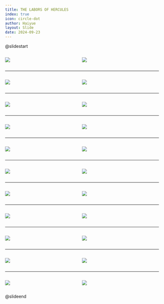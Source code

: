 ```yaml
---
title: THE LABORS OF HERCULES
index: true
icon: circle-dot
author: Haiyue
layout: Slide
date: 2024-09-23
---
```

 
@slidestart

<div style="display:flex">
<div style="flex:1">

![](/reading/english/Level-Z/THE%20LABORS%20OF%20HERCULES/001.webp)
</div>
<div style="flex:1">

![](/reading/english/Level-Z/THE%20LABORS%20OF%20HERCULES/002.webp)
</div>
</div>

---

<div style="display:flex">
<div style="flex:1">

![](/reading/english/Level-Z/THE%20LABORS%20OF%20HERCULES/003.webp)
</div>
<div style="flex:1">

![](/reading/english/Level-Z/THE%20LABORS%20OF%20HERCULES/004.webp)
</div>
</div>

---

<div style="display:flex">
<div style="flex:1">

![](/reading/english/Level-Z/THE%20LABORS%20OF%20HERCULES/005.webp)
</div>
<div style="flex:1">

![](/reading/english/Level-Z/THE%20LABORS%20OF%20HERCULES/006.webp)
</div>
</div>

---

<div style="display:flex">
<div style="flex:1">

![](/reading/english/Level-Z/THE%20LABORS%20OF%20HERCULES/007.webp)
</div>
<div style="flex:1">

![](/reading/english/Level-Z/THE%20LABORS%20OF%20HERCULES/008.webp)
</div>
</div>

---

<div style="display:flex">
<div style="flex:1">

![](/reading/english/Level-Z/THE%20LABORS%20OF%20HERCULES/009.webp)
</div>
<div style="flex:1">

![](/reading/english/Level-Z/THE%20LABORS%20OF%20HERCULES/010.webp)
</div>
</div>

---

<div style="display:flex">
<div style="flex:1">

![](/reading/english/Level-Z/THE%20LABORS%20OF%20HERCULES/011.webp)
</div>
<div style="flex:1">

![](/reading/english/Level-Z/THE%20LABORS%20OF%20HERCULES/012.webp)
</div>
</div>

---

<div style="display:flex">
<div style="flex:1">

![](/reading/english/Level-Z/THE%20LABORS%20OF%20HERCULES/013.webp)
</div>
<div style="flex:1">

![](/reading/english/Level-Z/THE%20LABORS%20OF%20HERCULES/014.webp)
</div>
</div>

---

<div style="display:flex">
<div style="flex:1">

![](/reading/english/Level-Z/THE%20LABORS%20OF%20HERCULES/015.webp)
</div>
<div style="flex:1">

![](/reading/english/Level-Z/THE%20LABORS%20OF%20HERCULES/016.webp)
</div>
</div>

---

<div style="display:flex">
<div style="flex:1">

![](/reading/english/Level-Z/THE%20LABORS%20OF%20HERCULES/017.webp)
</div>
<div style="flex:1">

![](/reading/english/Level-Z/THE%20LABORS%20OF%20HERCULES/018.webp)
</div>
</div>

---

<div style="display:flex">
<div style="flex:1">

![](/reading/english/Level-Z/THE%20LABORS%20OF%20HERCULES/019.webp)
</div>
<div style="flex:1">

![](/reading/english/Level-Z/THE%20LABORS%20OF%20HERCULES/020.webp)
</div>
</div>

---

<div style="display:flex">
<div style="flex:1">

![](/reading/english/Level-Z/THE%20LABORS%20OF%20HERCULES/021.webp)
</div>
<div style="flex:1">

![](/reading/english/Level-Z/THE%20LABORS%20OF%20HERCULES/022.webp)
</div>
</div>

@slideend